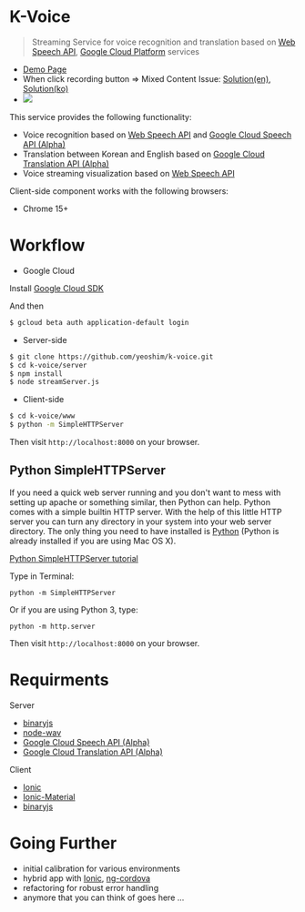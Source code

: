 # K-Voice
> Streaming Service for voice recognition and translation based on [Web Speech API](https://developer.mozilla.org/en-US/docs/Web/API/Web_Speech_API), [Google Cloud Platform](https://cloud.google.com/) services

* [Demo Page](https://kvoice.howdilab.com)
* When click recording button => Mixed Content Issue: [Solution(en)](https://support.google.com/chrome/answer/1342714?hl=en), [Solution(ko)](https://support.google.com/chrome/answer/1342714?hl=en)
* <img src="http://techdows.com/wp-content/uploads/2016/07/Chrome-This-Page-is-trying-to-load-scripts-from-unauthenticated-sources-alert.png">


This service provides the following functionality:
* Voice recognition based on [Web Speech API](https://developer.mozilla.org/en-US/docs/Web/API/Web_Speech_API) and [Google Cloud Speech API (Alpha)](https://github.com/GoogleCloudPlatform/google-cloud-node#google-cloud-speech-alpha)
* Translation between Korean and English based on [Google Cloud Translation API (Alpha)](https://github.com/GoogleCloudPlatform/google-cloud-node#google-cloud-translation-api-alpha)
* Voice streaming visualization based on [Web Speech API](https://developer.mozilla.org/en-US/docs/Web/API/Web_Speech_API)

Client-side component works with the following browsers:
* Chrome 15+


# Workflow

* Google Cloud

Install [Google Cloud SDK](https://cloud.google.com/sdk/downloads)

And then
```sh
$ gcloud beta auth application-default login
```

* Server-side
```sh
$ git clone https://github.com/yeoshim/k-voice.git
$ cd k-voice/server
$ npm install
$ node streamServer.js
```

* Client-side
```sh
$ cd k-voice/www
$ python -m SimpleHTTPServer
```
Then visit `http://localhost:8000` on your browser.


## Python SimpleHTTPServer

If you need a quick web server running and you don't want to mess with setting up apache or something similar, then Python can help. Python comes with a simple builtin HTTP server. With the help of this little HTTP server you can turn any directory in your system into your web server directory. The only thing you need to have installed is [Python](https://www.python.org/downloads/) (Python is already installed if you are using Mac OS X).

[Python SimpleHTTPServer tutorial](https://github.com/lmccart/itp-creative-js/wiki/SimpleHTTPServer)

Type in Terminal:
```
python -m SimpleHTTPServer
```

Or if you are using Python 3, type:
```
python -m http.server
```

Then visit `http://localhost:8000` on your browser.


# Requirments
Server
* [binaryjs](https://github.com/binaryjs/binaryjs)
* [node-wav](https://github.com/TooTallNate/node-wav)
* [Google Cloud Speech API (Alpha)](https://github.com/GoogleCloudPlatform/google-cloud-node#google-cloud-speech-alpha)
* [Google Cloud Translation API (Alpha)](https://github.com/GoogleCloudPlatform/google-cloud-node#google-cloud-translation-api-alpha)

Client
* [Ionic](https://github.com/driftyco/ionic)
* [Ionic-Material](https://github.com/zachfitz/Ionic-Material)
* [binaryjs](https://github.com/binaryjs/binaryjs)


# Going Further

* initial calibration for various environments
* hybrid app with [Ionic](https://github.com/driftyco/ionic), [ng-cordova](https://github.com/driftyco/ng-cordova)
* refactoring for robust error handling
* anymore that you can think of goes here ...
